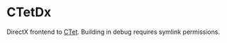 # CTetDx
DirectX frontend to [CTet](https://github.com/doktorocelot/CTet/). Building in debug requires symlink permissions.